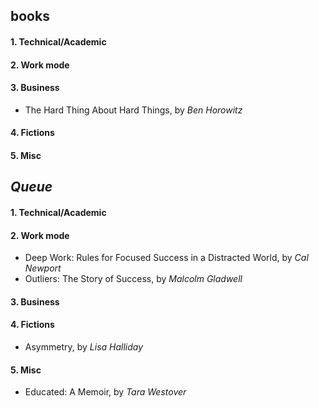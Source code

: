 ## books
#### 1. Technical/Academic

#### 2. Work mode

#### 3. Business
- The Hard Thing About Hard Things, by *Ben Horowitz*

#### 4. Fictions

#### 5. Misc


## *Queue*

#### 1. Technical/Academic

#### 2. Work mode
- Deep Work: Rules for Focused Success in a Distracted World, by *Cal Newport*
- Outliers: The Story of Success, by *Malcolm Gladwell*

#### 3. Business

#### 4. Fictions
- Asymmetry, by *Lisa Halliday*

#### 5. Misc
- Educated: A Memoir, by *Tara Westover*

